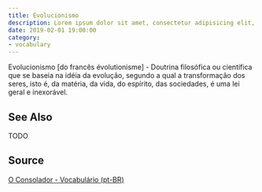 ```yaml
---
title: Evolucionismo
description: Lorem ipsum dolor sit amet, consectetur adipisicing elit, sed do eiusmod tempor incididunt ut labore et dolore magna aliqua.  TODO
date: 2019-02-01 19:00:00
category:
- vocabulary
---
```


Evolucionismo [do francês évolutionisme] - Doutrina filosófica ou científica que se baseia na idéia da evolução, segundo a qual a transformação dos seres, isto é, da matéria, da vida, do espírito, das sociedades, é uma lei geral e inexorável.

## See Also
TODO

## Source
[O Consolador - Vocabulário (pt-BR)](http://www.oconsolador.com.br/linkfixo/vocabulario/principal.html)


